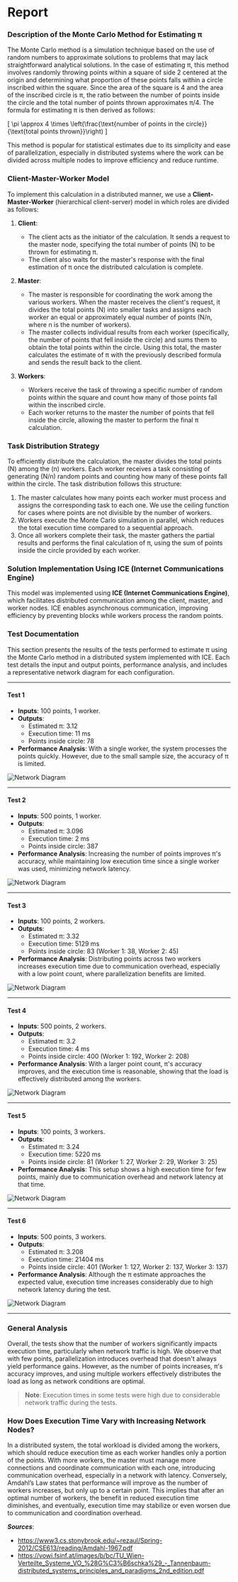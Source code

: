 # Report

### Description of the Monte Carlo Method for Estimating π

The Monte Carlo method is a simulation technique based on the use of random numbers to approximate solutions to problems that may lack straightforward analytical solutions. In the case of estimating π, this method involves randomly throwing points within a square of side 2 centered at the origin and determining what proportion of these points falls within a circle inscribed within the square. Since the area of the square is 4 and the area of the inscribed circle is π, the ratio between the number of points inside the circle and the total number of points thrown approximates π/4. The formula for estimating π is then derived as follows:

\[
\pi \approx 4 \times \left(\frac{\text{number of points in the circle}}{\text{total points thrown}}\right)
\]

This method is popular for statistical estimates due to its simplicity and ease of parallelization, especially in distributed systems where the work can be divided across multiple nodes to improve efficiency and reduce runtime.

### Client-Master-Worker Model

To implement this calculation in a distributed manner, we use a **Client-Master-Worker** (hierarchical client-server) model in which roles are divided as follows:

1. **Client**:
   - The client acts as the initiator of the calculation. It sends a request to the master node, specifying the total number of points (N) to be thrown for estimating π.
   - The client also waits for the master's response with the final estimation of π once the distributed calculation is complete.

2. **Master**:
   - The master is responsible for coordinating the work among the various workers. When the master receives the client's request, it divides the total points (N) into smaller tasks and assigns each worker an equal or approximately equal number of points (N/n, where n is the number of workers).
   - The master collects individual results from each worker (specifically, the number of points that fell inside the circle) and sums them to obtain the total points within the circle. Using this total, the master calculates the estimate of π with the previously described formula and sends the result back to the client.

3. **Workers**:
   - Workers receive the task of throwing a specific number of random points within the square and count how many of those points fall within the inscribed circle.
   - Each worker returns to the master the number of points that fell inside the circle, allowing the master to perform the final π calculation.

### Task Distribution Strategy

To efficiently distribute the calculation, the master divides the total points \(N\) among the \(n\) workers. Each worker receives a task consisting of generating \(N/n\) random points and counting how many of these points fall within the circle. The task distribution follows this structure:

1. The master calculates how many points each worker must process and assigns the corresponding task to each one. We use the ceiling function for cases where points are not divisible by the number of workers.
2. Workers execute the Monte Carlo simulation in parallel, which reduces the total execution time compared to a sequential approach.
3. Once all workers complete their task, the master gathers the partial results and performs the final calculation of π, using the sum of points inside the circle provided by each worker.

### Solution Implementation Using ICE (Internet Communications Engine)

This model was implemented using **ICE (Internet Communications Engine)**, which facilitates distributed communication among the client, master, and worker nodes. ICE enables asynchronous communication, improving efficiency by preventing blocks while workers process the random points.

### Test Documentation

This section presents the results of the tests performed to estimate π using the Monte Carlo method in a distributed system implemented with ICE. Each test details the input and output points, performance analysis, and includes a representative network diagram for each configuration.

---

#### Test 1
- **Inputs**: 100 points, 1 worker.
- **Outputs**:
  - Estimated π: 3.12
  - Execution time: 11 ms
  - Points inside circle: 78
- **Performance Analysis**:
  With a single worker, the system processes the points quickly. However, due to the small sample size, the accuracy of π is limited.

![Network Diagram](./images/1100.png)

---

#### Test 2
- **Inputs**: 500 points, 1 worker.
- **Outputs**:
  - Estimated π: 3.096
  - Execution time: 2 ms
  - Points inside circle: 387
- **Performance Analysis**:
  Increasing the number of points improves π's accuracy, while maintaining low execution time since a single worker was used, minimizing network latency.

![Network Diagram](./images/1500.png)

---

#### Test 3
- **Inputs**: 100 points, 2 workers.
- **Outputs**:
  - Estimated π: 3.32
  - Execution time: 5129 ms
  - Points inside circle: 83 (Worker 1: 38, Worker 2: 45)
- **Performance Analysis**:
  Distributing points across two workers increases execution time due to communication overhead, especially with a low point count, where parallelization benefits are limited.

![Network Diagram](./images/2100.png)

---

#### Test 4
- **Inputs**: 500 points, 2 workers.
- **Outputs**:
  - Estimated π: 3.2
  - Execution time: 4 ms
  - Points inside circle: 400 (Worker 1: 192, Worker 2: 208)
- **Performance Analysis**:
  With a larger point count, π's accuracy improves, and the execution time is reasonable, showing that the load is effectively distributed among the workers.

![Network Diagram](./images/2500.png)

---

#### Test 5
- **Inputs**: 100 points, 3 workers.
- **Outputs**:
  - Estimated π: 3.24
  - Execution time: 5220 ms
  - Points inside circle: 81 (Worker 1: 27, Worker 2: 29, Worker 3: 25)
- **Performance Analysis**:
  This setup shows a high execution time for few points, mainly due to communication overhead and network latency at that time.

![Network Diagram](./images/3100.png)

---

#### Test 6
- **Inputs**: 500 points, 3 workers.
- **Outputs**:
  - Estimated π: 3.208
  - Execution time: 21404 ms
  - Points inside circle: 401 (Worker 1: 127, Worker 2: 137, Worker 3: 137)
- **Performance Analysis**:
  Although the π estimate approaches the expected value, execution time increases considerably due to high network latency during the test.

![Network Diagram](./images/3500.png)

---

### General Analysis
Overall, the tests show that the number of workers significantly impacts execution time, particularly when network traffic is high. We observe that with few points, parallelization introduces overhead that doesn't always yield performance gains. However, as the number of points increases, π’s accuracy improves, and using multiple workers effectively distributes the load as long as network conditions are optimal.

> **Note**: Execution times in some tests were high due to considerable network traffic during the tests.

### How Does Execution Time Vary with Increasing Network Nodes?

In a distributed system, the total workload is divided among the workers, which should reduce execution time as each worker handles only a portion of the points. With more workers, the master must manage more connections and coordinate communication with each one, introducing communication overhead, especially in a network with latency. Conversely, Amdahl’s Law states that performance will improve as the number of workers increases, but only up to a certain point. This implies that after an optimal number of workers, the benefit in reduced execution time diminishes, and eventually, execution time may stabilize or even worsen due to communication and coordination overhead.

***Sources***:
- https://www3.cs.stonybrook.edu/~rezaul/Spring-2012/CSE613/reading/Amdahl-1967.pdf
- https://vowi.fsinf.at/images/b/bc/TU_Wien-Verteilte_Systeme_VO_%28G%C3%B6schka%29_-_Tannenbaum-distributed_systems_principles_and_paradigms_2nd_edition.pdf